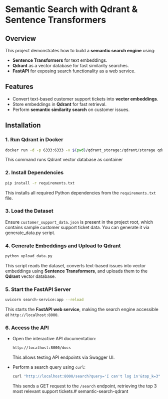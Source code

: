 # Semantic Search with Qdrant & Sentence Transformers

## Overview
This project demonstrates how to build a **semantic search engine** using:
- **Sentence Transformers** for text embeddings.
- **Qdrant** as a vector database for fast similarity searches.
- **FastAPI** for exposing search functionality as a web service.

## Features
- Convert text-based customer support tickets into **vector embeddings**.
- Store embeddings in **Qdrant** for fast retrieval.
- Perform **semantic similarity search** on customer issues.

## Installation
### 1. Run Qdrant in Docker
```bash
docker run -d -p 6333:6333 -v $(pwd)/qdrant_storage:/qdrant/storage qdrant/qdrant
```
This command runs Qdrant vector database as container

### 2. Install Dependencies
```bash
pip install -r requirements.txt
```
This installs all required Python dependencies from the `requirements.txt` file.

### 3. Load the Dataset
Ensure `customer_support_data.json` is present in the project root, which contains sample customer support ticket data. You can generate it via generate_data.py script.

### 4. Generate Embeddings and Upload to Qdrant
```bash
python upload_data.py
```
This script reads the dataset, converts text-based issues into vector embeddings using **Sentence Transformers**, and uploads them to the **Qdrant** vector database.

### 5. Start the FastAPI Server
```bash
uvicorn search-service:app --reload
```
This starts the **FastAPI web service**, making the search engine accessible at `http://localhost:8000`.

### 6. Access the API

- Open the interactive API documentation:
  ```bash
  http://localhost:8000/docs
  ```
  This allows testing API endpoints via Swagger UI.

- Perform a search query using `curl`:
  ```bash
  curl "http://localhost:8000/search?query='I can't log in'&top_k=3"
  ```
  This sends a GET request to the `/search` endpoint, retrieving the top 3 most relevant support tickets.# semantic-search-qdrant
